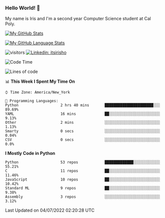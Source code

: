 ### Hello World! 👋

My name is Iris and I'm a second year Computer Science student at Cal Poly. 


[![My GitHub Stats](https://github-readme-stats.vercel.app/api?username=sleepyStick&show_icons=true&&count_private=true&include_all_commits=true&theme=buefy)]()

[![My GitHub Language Stats](https://github-readme-stats.vercel.app/api/top-langs/?username=sleepyStick&langs_count=5&theme=buefy)]()

![visitors](https://visitor-badge.glitch.me/badge?page_id=sleepyStick.sleepyStick)
[![Linkedin: itsirisho](https://img.shields.io/badge/-itsirisho-informational?style=flat-square&logo=Linkedin&logoColor=white&link=https://www.linkedin.com/in/itsirisho/)](https://www.linkedin.com/in/itsirisho/)

<!--START_SECTION:waka-->
![Code Time](http://img.shields.io/badge/Code%20Time-0%20secs-blue)

![Lines of code](https://img.shields.io/badge/From%20Hello%20World%20I%27ve%20Written-24%20Million%20lines%20of%20code-blue)

📊 **This Week I Spent My Time On** 

```text
⌚︎ Time Zone: America/New_York

💬 Programming Languages: 
Python                   2 hrs 40 mins       ██████████████████████░░░   89.69% 
YAML                     16 mins             ██░░░░░░░░░░░░░░░░░░░░░░░   9.13% 
Other                    2 mins              ░░░░░░░░░░░░░░░░░░░░░░░░░   1.13% 
Smarty                   0 secs              ░░░░░░░░░░░░░░░░░░░░░░░░░   0.04% 
CSV                      0 secs              ░░░░░░░░░░░░░░░░░░░░░░░░░   0.0%

```

**I Mostly Code in Python** 

```text
Python                   53 repos            █████████████░░░░░░░░░░░░   55.21% 
C                        11 repos            ██░░░░░░░░░░░░░░░░░░░░░░░   11.46% 
JavaScript               10 repos            ██░░░░░░░░░░░░░░░░░░░░░░░   10.42% 
Standard ML              9 repos             ██░░░░░░░░░░░░░░░░░░░░░░░   9.38% 
Assembly                 3 repos             ░░░░░░░░░░░░░░░░░░░░░░░░░   3.12%

```



 Last Updated on 04/07/2022 02:20:28 UTC
<!--END_SECTION:waka-->

<!--
**konanyuta/konanyuta** is a ✨ _special_ ✨ repository because its `README.md` (this file) appears on your GitHub profile.

Here are some ideas to get you started:

- 🔭 I’m currently working on ...
- 🌱 I’m currently learning ...
- 👯 I’m looking to collaborate on ...
- 🤔 I’m looking for help with ...
- 💬 Ask me about ...
- 📫 How to reach me: ...
- 😄 Pronouns: ...
- ⚡ Fun fact: ...
-->
